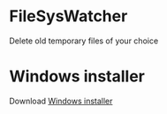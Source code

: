 # FileSysWatcher
Delete old temporary files of your choice

# Windows installer
Download [Windows installer](https://github.com/laurilubi/FileSysWatcher/blob/master/Setup/Setup/Express/SingleImage/DiskImages/DISK1/setup.exe?raw=true)
